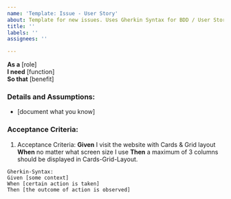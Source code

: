 ```yaml
---
name: 'Template: Issue - User Story'
about: Template for new issues. Uses Gherkin Syntax for BDD / User Stories.
title: ''
labels: ''
assignees: ''

---
```


**As a** [role]  
 **I need** [function]  
 **So that** [benefit]  
   
 ### Details and Assumptions:
 - [document what you know]
   
 ### Acceptance Criteria:
1) Acceptance Criteria:
**Given** I visit the website with Cards & Grid layout
**When** no matter what screen size I use
**Then** a maximum of 3 columns should be displayed in Cards-Grid-Layout.
 ```
 Gherkin-Syntax:
 Given [some context]
 When [certain action is taken]
 Then [the outcome of action is observed]
 ```
